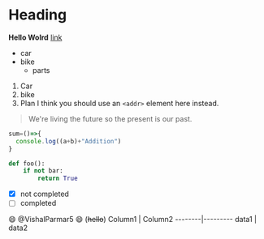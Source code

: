# Heading
**Hello Wolrd** [link](http://www.google.com)
* car
* bike
  * parts
1. Car
2. bike
3. Plan
I think you should use an
`<addr>` element here instead.

> We're living the future so
> the present is our past.

```javascript
sum=()=>{
  console.log((a+b)+"Addition")
}
```
```python
def foo():
    if not bar:
        return True
```

- [x] not completed
- [ ] completed

:smile:
@VishalParmar5
:smile:
(~~hello~~)
Column1 | Column2
--------|---------
data1 | data2

 
